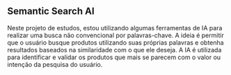 ## Semantic Search AI

Neste projeto de estudos, estou utilizando algumas ferramentas de IA para realizar uma busca não convencional por palavras-chave.
A ideia é permitir que o usuário busque produtos utilizando suas próprias palavras e obtenha resultados baseados na similaridade com o que ele deseja.
A IA é utilizada para identificar e validar os produtos que mais se parecem com o valor ou intenção da pesquisa do usuário.